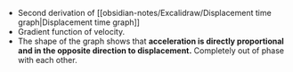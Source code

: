 - Second derivation of [[obsidian-notes/Excalidraw/Displacement time graph|Displacement time graph]] 
- Gradient function of velocity.
- The shape of the graph shows that **acceleration is directly proportional and in the opposite direction to displacement.** Completely out of phase with each other.